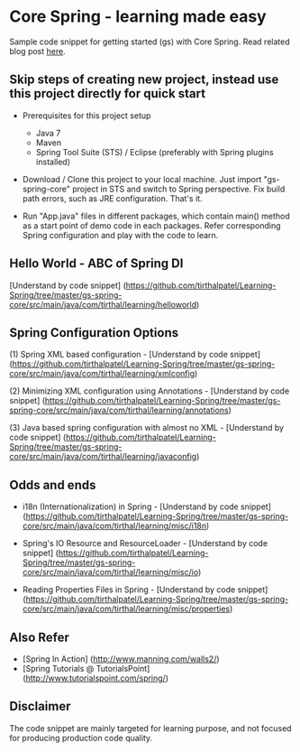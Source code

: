 # Core Spring - learning made easy

Sample code snippet for getting started (gs) with Core Spring. Read related blog post [here](http://tirthalpatel.blogspot.com/2014/11/core-spring-learning-made-easy-by-sample-code-snippet.html).

## Skip steps of creating new project, instead use this project directly for quick start

* Prerequisites for this project setup
	- Java 7
	- Maven
	- Spring Tool Suite (STS) / Eclipse (preferably with Spring plugins installed)
* Download / Clone this project to your local machine. Just import "gs-spring-core" project in STS and switch to Spring perspective. Fix build path errors, such as JRE configuration. That's it.

* Run "App.java" files in different packages, which contain main() method as a start point of demo code in each packages. Refer corresponding Spring configuration and play with the code to learn.


## Hello World - ABC of Spring DI

[Understand by code snippet] (https://github.com/tirthalpatel/Learning-Spring/tree/master/gs-spring-core/src/main/java/com/tirthal/learning/helloworld)


## Spring Configuration Options

(1) Spring XML based configuration - [Understand by code snippet] (https://github.com/tirthalpatel/Learning-Spring/tree/master/gs-spring-core/src/main/java/com/tirthal/learning/xmlconfig)

(2) Minimizing XML configuration using Annotations - [Understand by code snippet] (https://github.com/tirthalpatel/Learning-Spring/tree/master/gs-spring-core/src/main/java/com/tirthal/learning/annotations)

(3) Java based spring configuration with almost no XML - [Understand by code snippet] (https://github.com/tirthalpatel/Learning-Spring/tree/master/gs-spring-core/src/main/java/com/tirthal/learning/javaconfig)


## Odds and ends

* i18n (Internationalization) in Spring - [Understand by code snippet] (https://github.com/tirthalpatel/Learning-Spring/tree/master/gs-spring-core/src/main/java/com/tirthal/learning/misc/i18n)

* Spring's IO Resource and ResourceLoader - [Understand by code snippet] (https://github.com/tirthalpatel/Learning-Spring/tree/master/gs-spring-core/src/main/java/com/tirthal/learning/misc/io)

* Reading Properties Files in Spring - [Understand by code snippet] (https://github.com/tirthalpatel/Learning-Spring/tree/master/gs-spring-core/src/main/java/com/tirthal/learning/misc/properties)


## Also Refer	
* [Spring In Action] (http://www.manning.com/walls2/)
* [Spring Tutorials @ TutorialsPoint] (http://www.tutorialspoint.com/spring/)


## Disclaimer
The code snippet are mainly targeted for learning purpose, and not focused for producing production code quality.